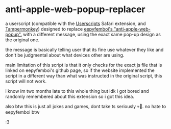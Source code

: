 # anti-apple-web-popup-replacer
a userscript (compatible with the [Userscripts](https://github.com/quoid/userscripts) Safari extension, and [Tampermonkey](https://www.tampermonkey.net)) designed to replace [eepyfemboi's "anti-apple-web-popup".](https://github.com/eepyfemboi/anti-apple-web-popup) with a different message, using the exact same pop-up design as the original one.

the message is basically telling user that its fine use whatever they like and don't be judgmental about what devices other are using.

main limitation of this script is that it only checks for the exact js file that is linked on eepyfemboi's github page, so if the website implemented the script in a different way than what was instructed in the original script, this script will not work.

i know im two months late to this whole thing but idk i got bored and randomly remembered about this extension so i got this idea.

also btw this is just all jokes and games, dont take ts seriously 💀🙏. no hate to eepyfemboi btw

:3
